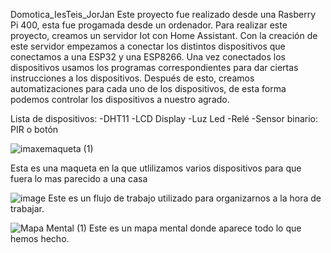Domotica_IesTeis_JorJan
Este proyecto fue realizado desde una Rasberry Pi 400, esta fue progamada desde un ordenador. Para realizar este proyecto,
creamos un servidor Iot con Home Assistant. Con la creación de este servidor empezamos a conectar los distintos dispositivos que conectamos a 
una ESP32 y una ESP8266. Una vez conectados los dispositivos usamos los programas correspondientes para dar ciertas instrucciones a los dispositivos.
Después de esto, creamos automatizaciones para cada uno de los dispositivos, de esta forma podemos controlar los dispositivos a nuestro agrado.

Lista de dispositivos:
-DHT11
-LCD Display
-Luz Led
-Relé
-Sensor binario: PIR o botón

![imaxemaqueta (1)](https://user-images.githubusercontent.com/130547382/235863284-e94aba5e-607f-4157-8741-6bb5bde4e9a1.png)


Esta es una maqueta en la que utlilizamos varios dispositivos para que fuera lo mas parecido a una casa




![image](https://user-images.githubusercontent.com/130547382/235864150-c72e47e0-fe5a-428a-8219-de8054c4ba82.png)
Este es un flujo de trabajo utilizado para organizarnos a la hora de trabajar.




![Mapa Mental (1)](https://user-images.githubusercontent.com/130547382/235864692-5af593f8-1a26-40a6-a79c-933377930030.jpg)
Este es un mapa mental donde aparece todo lo que hemos hecho.


